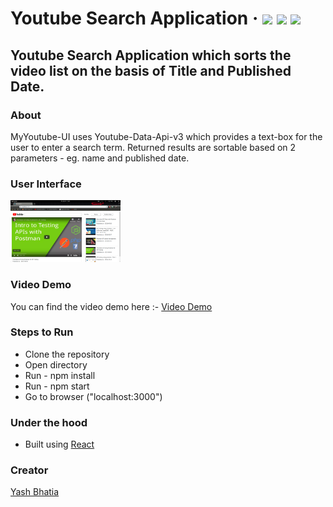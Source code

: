 # Youtube Search Application &middot;  ![](https://img.shields.io/github/license/mashape/apistatus.svg) ![](https://img.shields.io/npm/v/npm.svg) ![](https://img.shields.io/node/v/@stdlib/stdlib/latest.svg?registry_uri=https%3A%2F%2Fregistry.npmjs.com)

## Youtube Search Application which sorts the video list on the basis of Title and Published Date.

### About
MyYoutube-UI uses Youtube-Data-Api-v3 which provides a text-box for the user to enter a search term. Returned results are sortable based on 2 parameters - eg. name and published date.

### User Interface
<img src="./Screenshot.png" width=35% height=35%/>

### Video Demo
You can find the video demo here :- [Video Demo](https://drive.google.com/open?id=1TTBwsiCV6DMgGrgIy9_KwRTpPnQBzzaP)

### Steps to Run
 - Clone the repository
 - Open directory
 - Run - npm install
 - Run - npm start
 - Go to browser ("localhost:3000")

### Under the hood
 - Built using [React](https://reactjs.org/)

### Creator
[Yash Bhatia](https://github.com/YashBhatia97) 
